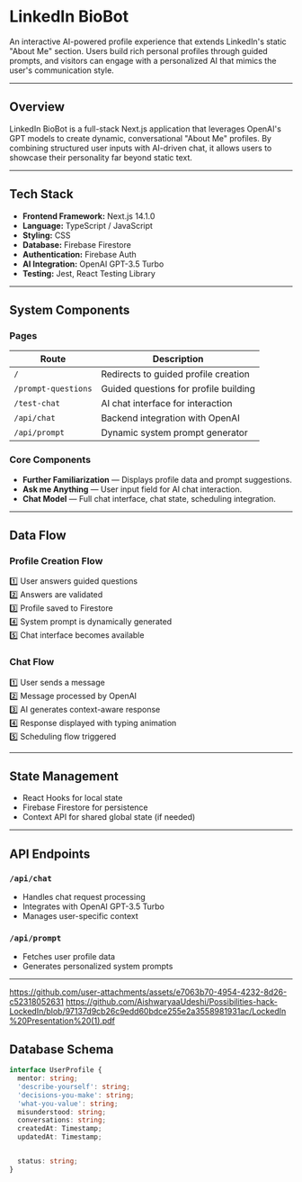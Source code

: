# LinkedIn BioBot

An interactive AI-powered profile experience that extends LinkedIn's static "About Me" section. Users build rich personal profiles through guided prompts, and visitors can engage with a personalized AI that mimics the user's communication style.

---

## Overview

LinkedIn BioBot is a full-stack Next.js application that leverages OpenAI's GPT models to create dynamic, conversational "About Me" profiles. By combining structured user inputs with AI-driven chat, it allows users to showcase their personality far beyond static text.

---

## Tech Stack

- **Frontend Framework:** Next.js 14.1.0
- **Language:** TypeScript / JavaScript
- **Styling:** CSS
- **Database:** Firebase Firestore
- **Authentication:** Firebase Auth
- **AI Integration:** OpenAI GPT-3.5 Turbo
- **Testing:** Jest, React Testing Library

---

## System Components

### Pages

| Route              | Description |
|--------------------|-------------|
| `/`                | Redirects to guided profile creation |
| `/prompt-questions`| Guided questions for profile building |
| `/test-chat`       | AI chat interface for interaction |
| `/api/chat`        | Backend integration with OpenAI |
| `/api/prompt`      | Dynamic system prompt generator |

### Core Components

- **Further Familiarization** — Displays profile data and prompt suggestions.
- **Ask me Anything** — User input field for AI chat interaction.
- **Chat Model** — Full chat interface, chat state, scheduling integration.

---

## Data Flow

### Profile Creation Flow

1️⃣ User answers guided questions  
2️⃣ Answers are validated  
3️⃣ Profile saved to Firestore  
4️⃣ System prompt is dynamically generated  
5️⃣ Chat interface becomes available

### Chat Flow

1️⃣ User sends a message  
2️⃣ Message processed by OpenAI  
3️⃣ AI generates context-aware response  
4️⃣ Response displayed with typing animation  
5️⃣ Scheduling flow triggered

---

## State Management

- React Hooks for local state
- Firebase Firestore for persistence
- Context API for shared global state (if needed)

---

## API Endpoints

### `/api/chat`
- Handles chat request processing
- Integrates with OpenAI GPT-3.5 Turbo
- Manages user-specific context

### `/api/prompt`
- Fetches user profile data
- Generates personalized system prompts

---
https://github.com/user-attachments/assets/e7063b70-4954-4232-8d26-c52318052631
https://github.com/AishwaryaaUdeshi/Possibilities-hack-LockedIn/blob/97137d9cb26c9edd60bdce255e2a3558981931ac/LockedIn%20Presentation%20(1).pdf
## Database Schema

```typescript
interface UserProfile {
  mentor: string;
  'describe-yourself': string;
  'decisions-you-make': string;
  'what-you-value': string;
  misunderstood: string;
  conversations: string;
  createdAt: Timestamp;
  updatedAt: Timestamp;


  status: string;
}





